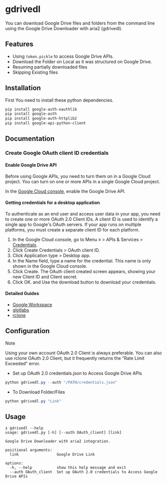 # gdrivedl

You can download Google Drive files and folders from the command line using the Google Drive Downloader with aria2 (gdrivedl).

## Features

- Using `token.pickle` to access Google Drive APIs.
- Download the Folder on Local as it was structured on Google Drive.
- Resuming partially downloaded files
- Skipping Existing files

## Installation

First You need to install these python dependencies.
```powershell
pip install google-auth-oauthlib
pip install google-auth
pip install google-auth-httplib2
pip install google-api-python-client
```

## Documentation

### Create Google OAuth client ID credentials

#### Enable Google Drive API

Before using Google APIs, you need to turn them on in a Google Cloud project. You can turn on one or more APIs in a single Google Cloud project.

In the [Google Cloud console](https://console.cloud.google.com/flows/enableapi?apiid=drive.googleapis.com), enable the Google Drive API.

#### Getting credentials for a desktop application

To authenticate as an end user and access user data in your app, you need to create one or more OAuth 2.0 Client IDs. A client ID is used to identify a single app to Google's OAuth servers. If your app runs on multiple platforms, you must create a separate client ID for each platform.

1. In the Google Cloud console, go to Menu ≡ > APIs & Services > [Credentials](https://console.cloud.google.com/apis/credentials).
2. Click Create Credentials > OAuth client ID.
3. Click Application type > Desktop app.
4. In the Name field, type a name for the credential. This name is only shown in the Google Cloud console.
5. Click Create. The OAuth client created screen appears, showing your new Client ID and Client secret.
6. Click OK. and Use the download button to download your credentials.

#### Detailed Guides

- [Google Workspace](https://developers.google.com/workspace/guides/get-started)
- [glotlabs](https://github.com/glotlabs/gdrive/blob/main/docs/create_google_api_credentials.md)
- [rclone](https://rclone.org/drive/#making-your-own-client-id)

## Configuration

> [!NOTE]
> Using your own account OAuth 2.0 Client is always preferable. You can also use rclone OAuth 2.0 Client, but it frequently returns the "Rate Limit Exceeded" error.

- Set up OAuth 2.0 credentials.json to Access Google Drive APIs

```powershell
python gdrivedl.py --auth "/PATH/credentials.json"
```

- To Download Folder/Files

```powershell
python gdrivedl.py "Link"
```

## Usage

```
❯ gdrivedl --help
usage: gdrivedl.py [-h] [--auth OAuth_client] [link]

Google Drive Downloader with aria2 integration.

positional arguments:
  link                 Google Drive Link

options:
  -h, --help           show this help message and exit
  --auth OAuth_client  Set up OAuth 2.0 credentials to Access Google Drive APIs
```
